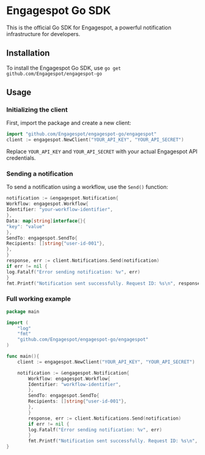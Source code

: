 # Engagespot Go SDK

This is the official Go SDK for Engagespot, a powerful notification infrastructure for developers.

## Installation

To install the Engagespot Go SDK, use `go get github.com/Engagespot/engagespot-go`

## Usage

### Initializing the client

First, import the package and create a new client:

```go
import "github.com/Engagespot/engagespot-go/engagespot"
client := engagespot.NewClient("YOUR_API_KEY", "YOUR_API_SECRET")
```

Replace `YOUR_API_KEY` and `YOUR_API_SECRET` with your actual Engagespot API credentials.

### Sending a notification

To send a notification using a workflow, use the `Send()` function:

```go
notification := &engagespot.Notification{
Workflow: engagespot.Workflow{
Identifier: "your-workflow-identifier",
},
Data: map[string]interface{}{
"key": "value"
},
SendTo: engagespot.SendTo{
Recipients: []string{"user-id-001"},
},
}
response, err := client.Notifications.Send(notification)
if err != nil {
log.Fatalf("Error sending notification: %v", err)
}
fmt.Printf("Notification sent successfully. Request ID: %s\n", response.RequestID)
```

### Full working example

```go
package main

import (
	"log"
	"fmt"
	"github.com/Engagespot/engagespot-go/engagespot"
)

func main(){
	client := engagespot.NewClient("YOUR_API_KEY", "YOUR_API_SECRET")

	notification := &engagespot.Notification{
		Workflow: engagespot.Workflow{
		Identifier: "workflow-identifier",
		},
		SendTo: engagespot.SendTo{
		Recipients: []string{"user-id-001"},
		},
		}
		response, err := client.Notifications.Send(notification)
		if err != nil {
		log.Fatalf("Error sending notification: %v", err)
		}
		fmt.Printf("Notification sent successfully. Request ID: %s\n", response.RequestID)
}
```